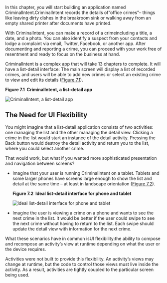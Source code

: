 In this chapter, you will start building an application named CriminalIntent.CriminalIntent records the details of“office crimes”– things like leaving dirty dishes in the breakroom sink or walking away from an empty shared printer after documents have printed.

With CriminalIntent, you can make a record of a crimeincluding a title, a date, and a photo. You can also identify a suspect from your contacts and lodge a complaint via email, Twitter, Facebook, or another app. After documenting and reporting a crime, you can proceed with your work free of resentment and ready to focus on the business at hand.

CriminalIntent is a complex app that will take 13 chapters to complete. It will have a list-detail interface: The main screen will display a list of recorded crimes, and users will be able to add new crimes or select an existing crime to view and edit its details \([Figure 7.1](https://www.safaribooksonline.com/library/view/android-programming-the/9780134706061/ch07.html#fig_temporary_finale)\).



**Figure 7.1  CriminalIntent, a list-detail app**

![](https://www.safaribooksonline.com/library/view/android-programming-the/9780134706061/ciUIFragments/ci_double_finished.png "CriminalIntent, a list-detail app")

## The Need for UI Flexibility

You might imagine that a list-detail application consists of two activities: one managing the list and the other managing the detail view. Clicking a crime in the list would start an instance of the detail activity. Pressing the Back button would destroy the detail activity and return you to the list, where you could select another crime.

That would work, but what if you wanted more sophisticated presentation and navigation between screens?

* Imagine that your user is running CriminalIntent on a tablet. Tablets and some larger phones have screens large enough to show the list and detail at the same time – at least in landscape orientation \([Figure 7.2](https://www.safaribooksonline.com/library/view/android-programming-the/9780134706061/ch07.html#fig_ci_phone_v_tablet)\).


  **Figure 7.2  Ideal list-detail interface for phone and tablet**

  ![](https://www.safaribooksonline.com/library/view/android-programming-the/9780134706061/ciUIFragments/phone_v_tablet_list.png "Ideal list-detail interface for phone and tablet")

* Imagine the user is viewing a crime on a phone and wants to see the next crime in the list. It would be better if the user could swipe to see the next crime without having to return to the list. Each swipe should update the detail view with information for the next crime.

What these scenarios have in common isUI flexibility:the ability to compose and recompose an activity’s view at runtime depending on what the user or the device requires.

Activities were not built to provide this flexibility. An activity’s views may change at runtime, but the code to control those views must live inside the activity. As a result, activities are tightly coupled to the particular screen being used.

